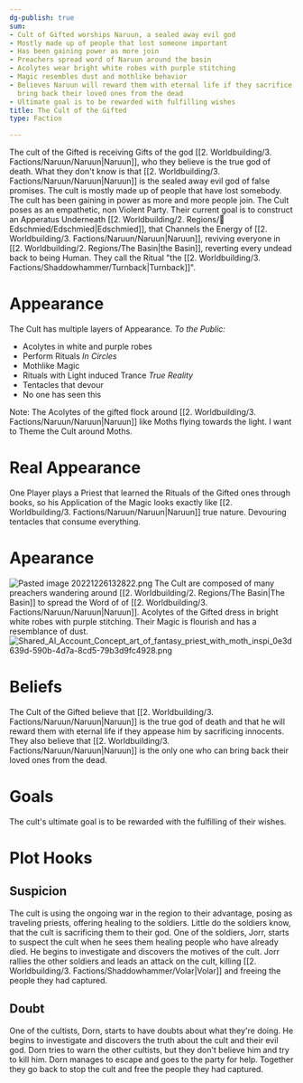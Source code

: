 ```yaml
---
dg-publish: true
sum:
- Cult of Gifted worships Naruun, a sealed away evil god
- Mostly made up of people that lost someone important
- Has been gaining power as more join
- Preachers spread word of Naruun around the basin
- Acolytes wear bright white robes with purple stitching
- Magic resembles dust and mothlike behavior
- Believes Naruun will reward them with eternal life if they sacrifice innocents or
  bring back their loved ones from the dead
- Ultimate goal is to be rewarded with fulfilling wishes
title: The Cult of the Gifted
type: Faction

---
```





The cult of the Gifted is receiving Gifts of the god [[2. Worldbuilding/3. Factions/Naruun/Naruun\|Naruun]], who they believe is the true god of death. What they don't know is that [[2. Worldbuilding/3. Factions/Naruun/Naruun\|Naruun]] is the sealed away evil god of false promises.
The cult is mostly made up of people that have lost somebody. The cult has been gaining in power as more and more people join. 
The Cult poses as an empathetic, non Violent Party. Their current goal is to construct an Apperatus Underneath [[2. Worldbuilding/2. Regions/🏰Edschmied/Edschmied\|Edschmied]], that Channels the Energy of [[2. Worldbuilding/3. Factions/Naruun/Naruun\|Naruun]], reviving everyone in [[2. Worldbuilding/2. Regions/The Basin\|the Basin]], reverting every undead back to being Human. They call the Ritual "the [[2. Worldbuilding/3. Factions/Shaddowhammer/Turnback\|Turnback]]".

# Appearance
The Cult has multiple layers of Appearance. 
*To the Public:*
- Acolytes in white and purple robes
- Perform Rituals
*In Circles*
- Mothlike Magic
- Rituals with Light induced Trance
*True Reality*
- Tentacles that devour
- No one has seen this

Note:
The Acolytes of the gifted flock around [[2. Worldbuilding/3. Factions/Naruun/Naruun\|Naruun]] like Moths flying towards the light. I want to Theme the Cult around Moths.

# Real Appearance
One Player plays a Priest that learned the Rituals of the Gifted ones through books, so his Application of the Magic looks exactly like [[2. Worldbuilding/3. Factions/Naruun/Naruun\|Naruun]] true nature. Devouring tentacles that consume everything.



# Apearance
![Pasted image 20221226132822.png](/img/user/Pictures/Pasted%20image%2020221226132822.png)
The Cult are composed of many preachers wandering around [[2. Worldbuilding/2. Regions/The Basin\|The Basin]] to spread the Word of of [[2. Worldbuilding/3. Factions/Naruun/Naruun\|Naruun]].
Acolytes of the Gifted dress in bright white robes with purple stitching. 
Their Magic is flourish and has a resemblance of dust.
![Shared_AI_Account_Concept_art_of_fantasy_priest_with_moth_inspi_0e3d639d-590b-4d7a-8cd5-79b3d9fc4928.png](/img/user/Pictures/Shared_AI_Account_Concept_art_of_fantasy_priest_with_moth_inspi_0e3d639d-590b-4d7a-8cd5-79b3d9fc4928.png)

# Beliefs
The Cult of the Gifted believe that [[2. Worldbuilding/3. Factions/Naruun/Naruun\|Naruun]] is the true god of death and that he will reward them with eternal life if they appease him by sacrificing innocents. They also believe that [[2. Worldbuilding/3. Factions/Naruun/Naruun\|Naruun]] is the only one who can bring back their loved ones from the dead. 

# Goals
The cult's ultimate goal is to be rewarded with the fulfilling of their wishes.


# Plot Hooks

## Suspicion

The cult is using the ongoing war in the region to their advantage, posing as traveling priests, offering healing to the soldiers. Little do the soldiers know, that the cult is sacrificing them to their god. One of the soldiers, Jorr, starts to suspect the cult when he sees them healing people who have already died. He begins to investigate and discovers the motives of the cult. Jorr rallies the other soldiers and leads an attack on the cult, killing [[2. Worldbuilding/3. Factions/Shaddowhammer/Volar\|Volar]] and freeing the people they had captured.

## Doubt

One of the cultists, Dorn, starts to have doubts about what they're doing. He begins to investigate and discovers the truth about the cult and their evil god. Dorn tries to warn the other cultists, but they don't believe him and try to kill him. Dorn manages to escape and goes to the party for help. Together they go back to stop the cult and free the people they had captured.
